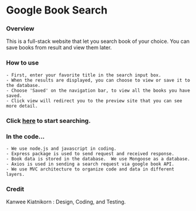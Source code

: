 # Google Book Search

### Overview
This is a full-stack website that let you search book of your choice.  You can save books from result and view them later.   
### How to use
    - First, enter your favorite title in the search input box.
    - When the results are displayed, you can choose to view or save it to the database.
    - Choose 'Saved' on the navigation bar, to view all the books you have saved.
    - Click view will redirect you to the preview site that you can see more detail.

### Click [here](https://kkreact-googlebook.herokuapp.com/) to start searching.

    
### In the code...
    - We use node.js and javascript in coding.
    - Express package is used to send request and received response.
    - Book data is stored in the database.  We use Mongoose as a database.
    - Axios is used in sending a search request via google book API.
    - We use MVC architecture to organize code and data in different layers.  

### Credit
Kanwee Kiatnikorn : Design, Coding, and Testing.